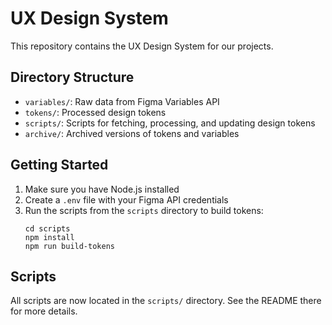 # UX Design System

This repository contains the UX Design System for our projects.

## Directory Structure

- `variables/`: Raw data from Figma Variables API
- `tokens/`: Processed design tokens
- `scripts/`: Scripts for fetching, processing, and updating design tokens
- `archive/`: Archived versions of tokens and variables

## Getting Started

1. Make sure you have Node.js installed
2. Create a `.env` file with your Figma API credentials
3. Run the scripts from the `scripts` directory to build tokens:
   ```
   cd scripts
   npm install
   npm run build-tokens
   ```

## Scripts

All scripts are now located in the `scripts/` directory. See the README there for more details.
